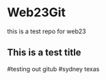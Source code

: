 # Web23Git
this is a test repo for web23 

## This is a test title

#testing out gitub
#sydney texas
